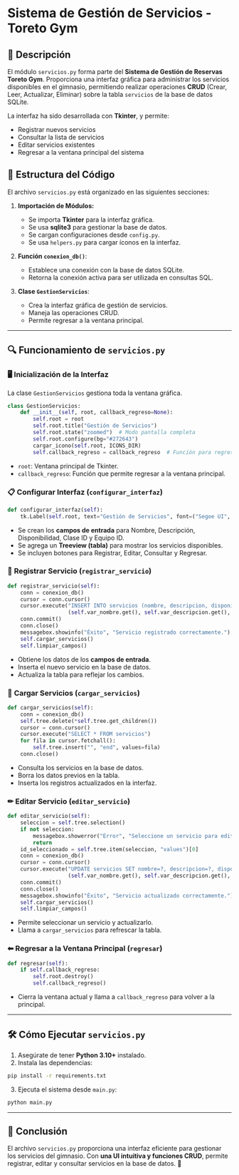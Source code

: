 # Sistema de Gestión de Servicios - Toreto Gym

## 📌 Descripción
El módulo `servicios.py` forma parte del **Sistema de Gestión de Reservas Toreto Gym**. Proporciona una interfaz gráfica para administrar los servicios disponibles en el gimnasio, permitiendo realizar operaciones **CRUD** (Crear, Leer, Actualizar, Eliminar) sobre la tabla `servicios` de la base de datos SQLite.

La interfaz ha sido desarrollada con **Tkinter**, y permite:
- Registrar nuevos servicios
- Consultar la lista de servicios
- Editar servicios existentes
- Regresar a la ventana principal del sistema

## 📂 Estructura del Código
El archivo `servicios.py` está organizado en las siguientes secciones:

1. **Importación de Módulos:**
   - Se importa **Tkinter** para la interfaz gráfica.
   - Se usa **sqlite3** para gestionar la base de datos.
   - Se cargan configuraciones desde `config.py`.
   - Se usa `helpers.py` para cargar íconos en la interfaz.

2. **Función `conexion_db()`**:
   - Establece una conexión con la base de datos SQLite.
   - Retorna la conexión activa para ser utilizada en consultas SQL.

3. **Clase `GestionServicios`**:
   - Crea la interfaz gráfica de gestión de servicios.
   - Maneja las operaciones CRUD.
   - Permite regresar a la ventana principal.

---

## 🔍 Funcionamiento de `servicios.py`

### 🖥️ **Inicialización de la Interfaz**
La clase `GestionServicios` gestiona toda la ventana gráfica.

```python
class GestionServicios:
    def __init__(self, root, callback_regreso=None):
        self.root = root
        self.root.title("Gestión de Servicios")
        self.root.state("zoomed")  # Modo pantalla completa
        self.root.configure(bg="#272643")
        cargar_icono(self.root, ICONS_DIR)
        self.callback_regreso = callback_regreso  # Función para regresar
```

- `root`: Ventana principal de Tkinter.
- `callback_regreso`: Función que permite regresar a la ventana principal.


### 📋 **Configurar Interfaz (`configurar_interfaz`)**
```python
def configurar_interfaz(self):
    tk.Label(self.root, text="Gestión de Servicios", font=("Segoe UI", 14, "bold"), bg="#272643", fg="#bae8e8").pack(pady=20)
```
- Se crean los **campos de entrada** para Nombre, Descripción, Disponibilidad, Clase ID y Equipo ID.
- Se agrega un **Treeview (tabla)** para mostrar los servicios disponibles.
- Se incluyen botones para Registrar, Editar, Consultar y Regresar.


### 📝 **Registrar Servicio (`registrar_servicio`)**
```python
def registrar_servicio(self):
    conn = conexion_db()
    cursor = conn.cursor()
    cursor.execute("INSERT INTO servicios (nombre, descripcion, disponible, clase_id, equipo_id) VALUES (?, ?, ?, ?, ?)", 
                   (self.var_nombre.get(), self.var_descripcion.get(), self.var_disponibilidad.get(), self.var_clase_id.get(), self.var_equipo_id.get()))
    conn.commit()
    conn.close()
    messagebox.showinfo("Éxito", "Servicio registrado correctamente.")
    self.cargar_servicios()
    self.limpiar_campos()
```
- Obtiene los datos de los **campos de entrada**.
- Inserta el nuevo servicio en la base de datos.
- Actualiza la tabla para reflejar los cambios.


### 🔄 **Cargar Servicios (`cargar_servicios`)**
```python
def cargar_servicios(self):
    conn = conexion_db()
    self.tree.delete(*self.tree.get_children())
    cursor = conn.cursor()
    cursor.execute("SELECT * FROM servicios")
    for fila in cursor.fetchall():
        self.tree.insert("", "end", values=fila)
    conn.close()
```
- Consulta los servicios en la base de datos.
- Borra los datos previos en la tabla.
- Inserta los registros actualizados en la interfaz.


### ✏ **Editar Servicio (`editar_servicio`)**
```python
def editar_servicio(self):
    seleccion = self.tree.selection()
    if not seleccion:
        messagebox.showerror("Error", "Seleccione un servicio para editar.")
        return
    id_seleccionado = self.tree.item(seleccion, "values")[0]
    conn = conexion_db()
    cursor = conn.cursor()
    cursor.execute("UPDATE servicios SET nombre=?, descripcion=?, disponible=?, clase_id=?, equipo_id=? WHERE id=?", 
                   (self.var_nombre.get(), self.var_descripcion.get(), self.var_disponibilidad.get(), self.var_clase_id.get(), self.var_equipo_id.get(), id_seleccionado))
    conn.commit()
    conn.close()
    messagebox.showinfo("Éxito", "Servicio actualizado correctamente.")
    self.cargar_servicios()
    self.limpiar_campos()
```
- Permite seleccionar un servicio y actualizarlo.
- Llama a `cargar_servicios` para refrescar la tabla.


### ⬅ **Regresar a la Ventana Principal (`regresar`)**
```python
def regresar(self):
    if self.callback_regreso:
        self.root.destroy()
        self.callback_regreso()
```
- Cierra la ventana actual y llama a `callback_regreso` para volver a la principal.

---

## 🛠 **Cómo Ejecutar `servicios.py`**
1. Asegúrate de tener **Python 3.10+** instalado.
2. Instala las dependencias:
```bash
pip install -r requirements.txt
```
3. Ejecuta el sistema desde `main.py`:
```bash
python main.py
```

---

## 🎯 **Conclusión**
El archivo `servicios.py` proporciona una interfaz eficiente para gestionar los servicios del gimnasio. Con **una UI intuitiva y funciones CRUD**, permite registrar, editar y consultar servicios en la base de datos. 🚀